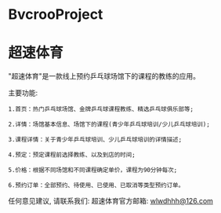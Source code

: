 # BvcrooProject
# 超速体育

  "超速体育"是一款线上预约乒乓球场馆下的课程的教练的应用。

  主要功能:   
  
    1.首页：热门乒乓球场馆、金牌乒乓球课程教练、精选乒乓球俱乐部等;
    
    2.详情：场馆基本信息、场馆下的课程(青少年乒乓球培训/少儿乒乓球培训);
    
    3.课程详情：关于青少年乒乓球培训、少儿乒乓球培训的详情描述;
    
    4.预定：预定课程前选择教练、以及到店的时间;
    
    5.价格：根据不同场馆和不同课程确定单价，课程为90分钟每次;
    
    6.预约订单：全部预约、待使用、已使用、已取消等类型预约订单。

   任何意见建议, 请联系我们: 
   超速体育官方邮箱: wlwdhhh@126.com
